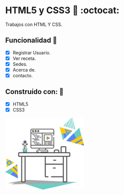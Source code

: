 # HTML5 y CSS3 :art: :octocat:
Trabajos con HTML Y CSS.

## Funcionalidad :open_file_folder:
- [x] Registrar Usuario.
- [x] Ver receta.
- [x] Sedes.
- [x] Acerca de.
- [x] contacto.

## Construído con: 🔧
- [x] HTML5
- [x] CSS3

<div style="width: 100%">
 <img width="49.15%" src="https://github.com/Stephaaniie/HTML/blob/master/recursos/front-end.gif"/>
</div>

<p aling="center">
    <img with="200" height="200" >


